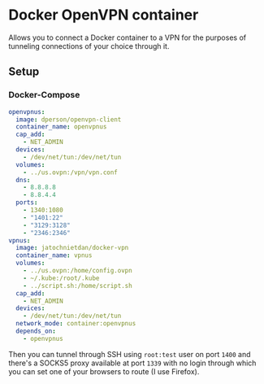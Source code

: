 # Docker OpenVPN container
Allows you to connect a Docker container to a VPN for the purposes of tunneling connections of your choice through it.

## Setup

### Docker-Compose
```yaml
openvpnus:
  image: dperson/openvpn-client
  container_name: openvpnus
  cap_add:
    - NET_ADMIN
  devices:
    - /dev/net/tun:/dev/net/tun
  volumes:
    - ../us.ovpn:/vpn/vpn.conf
  dns:
    - 8.8.8.8
    - 8.8.4.4
  ports: 
    - 1340:1080
    - "1401:22"
    - "3129:3128"
    - "2346:2346"
vpnus:
  image: jatochnietdan/docker-vpn
  container_name: vpnus
  volumes:
    - ../us.ovpn:/home/config.ovpn
    - ~/.kube:/root/.kube
    - ../script.sh:/home/script.sh
  cap_add:
    - NET_ADMIN
  devices:
    - /dev/net/tun:/dev/net/tun
  network_mode: container:openvpnus
  depends_on:
    - openvpnus
```

Then you can tunnel through SSH using `root:test` user on port `1400` and there's a SOCKS5 proxy available at port `1339` with no login
through which you can set one of your browsers to route (I use Firefox).
